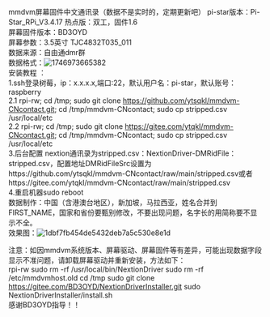 
mmdvm屏幕固件中文通讯录（数据不是实时的，定期更新吧） 
pi-star版本：Pi-Star_RPi_V3.4.17 
热点版：双工，固件1.6  
屏幕固件版本：BD3OYD  
屏幕参数：3.5英寸 TJC4832T035_011  
数据来源：自由通dmr群  
数据格式：![1746973665382](https://github.com/user-attachments/assets/49c49459-8cc8-4fad-9ac2-38af8e6ad45b)  
安装教程 ：  
1.ssh登录树莓，ip：x.x.x.x,端口:22，默认用户名：pi-star，默认账号：raspberry  
2.1 rpi-rw; cd /tmp; sudo git clone https://github.com/ytsqkl/mmdvm-CNcontact.git; cd /tmp/mmdvm-CNcontact; sudo cp stripped.csv /usr/local/etc  
2.2 rpi-rw; cd /tmp; sudo git clone https://gitee.com/ytqkl/mmdvm-CNcontact.git; cd /tmp/mmdvm-CNcontact; sudo cp stripped.csv /usr/local/etc  
3.后台配置 nextion通讯录为stripped.csv：NextionDriver-DMRidFile：stripped.csv，配置地址DMRidFileSrc设置为https://github.com/ytsqkl/mmdvm-CNcontact/raw/main/stripped.csv或者https://gitee.com/ytqkl/mmdvm-CNcontact/raw/main/stripped.csv  
4.重启机器sudo reboot  
数据制作：中国（含港澳台地区），新加坡，马拉西亚，姓名合并到FIRST_NAME，国家和省份要甄别修改，不要出现问题，名字长的用简称要不显示不全。    
效果图：![1dbf7fb454de5432deb7a5c530e8e1d](https://github.com/user-attachments/assets/48aa2fdb-2fa3-411f-a5c1-76aed683021b)  

注意：如因mmdvm系统版本、屏幕驱动、屏幕固件等有差异，可能出现数据字段显示不准问题，请卸载屏幕驱动并重新安装，方法如下：  
rpi-rw
sudo rm -rf /usr/local/bin/NextionDriver
sudo rm -rf /etc/mmdvmhost.old
cd /tmp
sudo git clone https://gitee.com/BD3OYD/NextionDriverInstaller.git
sudo NextionDriverInstaller/install.sh   
感谢BD3OYD指导！！
